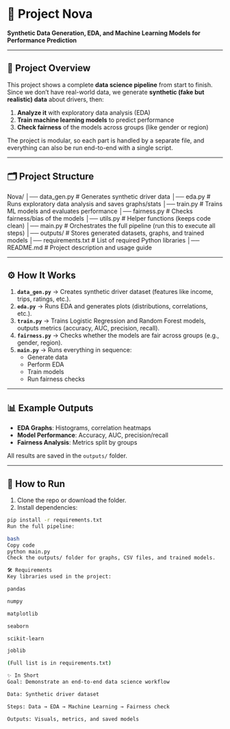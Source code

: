 # 🌟 Project Nova  

**Synthetic Data Generation, EDA, and Machine Learning Models for Performance Prediction**  

---

## 📌 Project Overview  
This project shows a complete **data science pipeline** from start to finish.  
Since we don’t have real-world data, we generate **synthetic (fake but realistic) data** about drivers, then:  

1. **Analyze it** with exploratory data analysis (EDA)  
2. **Train machine learning models** to predict performance  
3. **Check fairness** of the models across groups (like gender or region)  

The project is modular, so each part is handled by a separate file, and everything can also be run end-to-end with a single script.  

---

## 🗂️ Project Structure  

Nova/
│── data_gen.py # Generates synthetic driver data
│── eda.py # Runs exploratory data analysis and saves graphs/stats
│── train.py # Trains ML models and evaluates performance
│── fairness.py # Checks fairness/bias of the models
│── utils.py # Helper functions (keeps code clean)
│── main.py # Orchestrates the full pipeline (run this to execute all steps)
│── outputs/ # Stores generated datasets, graphs, and trained models
│── requirements.txt # List of required Python libraries
│── README.md # Project description and usage guide



---

## ⚙️ How It Works  

1. **`data_gen.py`** → Creates synthetic driver dataset (features like income, trips, ratings, etc.).  
2. **`eda.py`** → Runs EDA and generates plots (distributions, correlations, etc.).  
3. **`train.py`** → Trains Logistic Regression and Random Forest models, outputs metrics (accuracy, AUC, precision, recall).  
4. **`fairness.py`** → Checks whether the models are fair across groups (e.g., gender, region).  
5. **`main.py`** → Runs everything in sequence:  
   - Generate data  
   - Perform EDA  
   - Train models  
   - Run fairness checks  

---

## 📊 Example Outputs  

- **EDA Graphs**: Histograms, correlation heatmaps  
- **Model Performance**: Accuracy, AUC, precision/recall  
- **Fairness Analysis**: Metrics split by groups  

All results are saved in the `outputs/` folder.  

---

## 🚀 How to Run  

1. Clone the repo or download the folder.  
2. Install dependencies:  

```bash
pip install -r requirements.txt
Run the full pipeline:

bash
Copy code
python main.py
Check the outputs/ folder for graphs, CSV files, and trained models.

🛠️ Requirements
Key libraries used in the project:

pandas

numpy

matplotlib

seaborn

scikit-learn

joblib

(Full list is in requirements.txt)

✨ In Short
Goal: Demonstrate an end-to-end data science workflow

Data: Synthetic driver dataset

Steps: Data → EDA → Machine Learning → Fairness check

Outputs: Visuals, metrics, and saved models